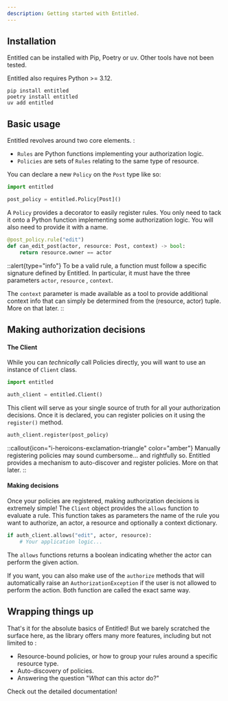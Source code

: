 ```yaml
---
description: Getting started with Entitled. 
---
```



## Installation

Entitled can be installed with Pip, Poetry or uv. Other tools have not been tested.

Entitled also requires Python >= 3.12.

```shell
pip install entitled
poetry install entitled
uv add entitled
```

## Basic usage

Entitled revolves around two core elements. : 
- `Rules` are Python functions implementing your authorization logic.
- `Policies` are sets of `Rules` relating to the same type of resource.

You can declare a new `Policy` on the `Post` type like so:
```py
import entitled

post_policy = entitled.Policy[Post]()
```


A `Policy` provides a decorator to easily register rules. You only need to tack it onto a Python function implementing some authorization logic. You will also need to provide it with a name.

```py
@post_policy.rule("edit")
def can_edit_post(actor, resource: Post, context) -> bool:
    return resource.owner == actor
```


::alert{type="info"}
To be a valid rule, a function must follow a specific signature defined by Entitled. In particular, it must have the three parameters `actor`, `resource` , `context`.

The `context` parameter is made available as a tool to provide additional context info that can simply be determined from the (resource, actor) tuple. More on that later.
::

## Making authorization decisions


#### The Client

While you can *technically* call Policies directly, you will want to use an instance of `Client` class.
```py
import entitled

auth_client = entitled.Client()
```
This client will serve as your single source of truth for all your authorization decisions. Once it is declared, you can register policies on it using the `register()` method.

```python
auth_client.register(post_policy)
```

::callout{icon="i-heroicons-exclamation-triangle" color="amber"}
Manually registering policies may sound cumbersome... and rightfully so. Entitled provides a mechanism to auto-discover and register policies. More on that later.
::

#### Making decisions 

Once your policies are registered, making authorization decisions is extremely simple! The `Client` object provides the `allows` function to evaluate a rule. This function takes as parameters the name of the rule you want to authorize, an actor, a resource and optionally a context dictionary.

```py
if auth_client.allows("edit", actor, resource):
    # Your application logic...

```

The `allows` functions returns a boolean indicating whether the actor can perform the given action. 

If you want, you can also make use of the `authorize` methods that will automatically raise an `AuthorizationException` if the user is not allowed to perform the action. Both function are called the exact same way.

## Wrapping things up

That's it for the absolute basics of Entitled! But we barely scratched the surface here, as the library offers many more features, including but not limited to :
- Resource-bound policies, or how to group your rules around a specific resource type.
- Auto-discovery of policies.
- Answering the question "*What* can this actor do?"

Check out the detailed documentation!
